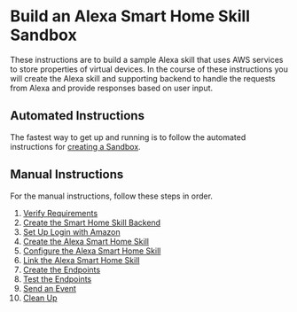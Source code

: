 # Build an Alexa Smart Home Skill Sandbox

These instructions are to build a sample Alexa skill that uses AWS services to store properties of virtual devices. In the course of these instructions you will create the Alexa skill and supporting backend to handle the requests from Alexa and provide responses based on user input.

## Automated Instructions

The fastest way to get up and running is to follow the automated instructions for [creating a Sandbox](create-sandbox.md).

## Manual Instructions

For the manual instructions, follow these steps in order.

1. [Verify Requirements](01-verify-requirements.md)
2. [Create the Smart Home Skill Backend](02-create-the-backend.md)
3. [Set Up Login with Amazon](03-setup-lwa.md)
4. [Create the Alexa Smart Home Skill](04-create-skill-smarthome.md)
5. [Configure the Alexa Smart Home Skill](05-configure-skill-smarthome.md)
6. [Link the Alexa Smart Home Skill](06-link-skill-smarthome.md)
7. [Create the Endpoints](07-create-endpoints.md)
8. [Test the Endpoints](08-test-endpoints.md)
9. [Send an Event](09-send-an-event.md)
10. [Clean Up](10-cleanup.md)
